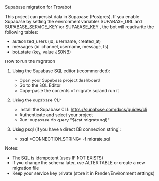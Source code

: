 Supabase migration for Trovabot

This project can persist data in Supabase (Postgres). If you enable Supabase by setting the environment variables SUPABASE_URL and SUPABASE_SERVICE_KEY (or SUPABASE_KEY), the bot will read/write the following tables:

- authorized_users (id, username, created_at)
- messages (id, channel, username, message, ts)
- bot_state (key, value JSONB)

How to run the migration

1) Using the Supabase SQL editor (recommended):
   - Open your Supabase project dashboard
   - Go to the SQL Editor
   - Copy-paste the contents of migrate.sql and run it

2) Using the supabase CLI:
   - Install the Supabase CLI: https://supabase.com/docs/guides/cli
   - Authenticate and select your project
   - Run: supabase db query "$(cat migrate.sql)"

3) Using psql (if you have a direct DB connection string):
   - psql <CONNECTION_STRING> -f migrate.sql

Notes:
- The SQL is idempotent (uses IF NOT EXISTS)
- If you change the schema later, use ALTER TABLE or create a new migration file
- Keep your service key private (store it in Render/Environment settings)
